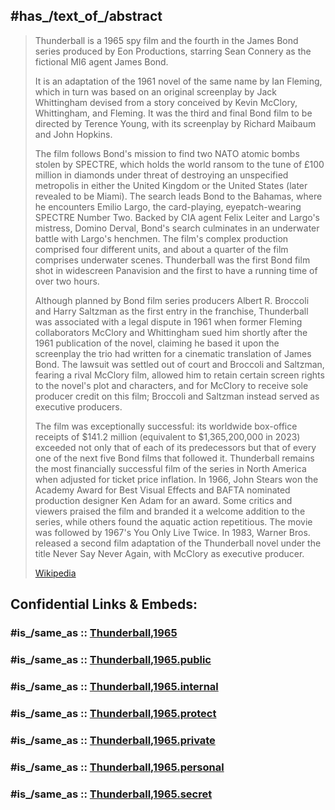 
## #has_/text_of_/abstract 

> Thunderball is a 1965 spy film and the fourth in the James Bond series produced by Eon Productions, 
> starring Sean Connery as the fictional MI6 agent James Bond. 
> 
> It is an adaptation of the 1961 novel of the same name by Ian Fleming, 
> which in turn was based on an original screenplay by Jack Whittingham 
> devised from a story conceived by Kevin McClory, Whittingham, and Fleming. 
> It was the third and final Bond film to be directed by Terence Young, 
> with its screenplay by Richard Maibaum and John Hopkins.
>
> The film follows Bond's mission to find two NATO atomic bombs stolen by SPECTRE, which holds the world ransom to the tune of £100 million in diamonds under threat of destroying an unspecified metropolis in either the United Kingdom or the United States (later revealed to be Miami). The search leads Bond to the Bahamas, where he encounters Emilio Largo, the card-playing, eyepatch-wearing SPECTRE Number Two. Backed by CIA agent Felix Leiter and Largo's mistress, Domino Derval, Bond's search culminates in an underwater battle with Largo's henchmen. The film's complex production comprised four different units, and about a quarter of the film comprises underwater scenes. Thunderball was the first Bond film shot in widescreen Panavision and the first to have a running time of over two hours.
>
> Although planned by Bond film series producers Albert R. Broccoli and Harry Saltzman as the first entry in the franchise, Thunderball was associated with a legal dispute in 1961 when former Fleming collaborators McClory and Whittingham sued him shortly after the 1961 publication of the novel, claiming he based it upon the screenplay the trio had written for a cinematic translation of James Bond. The lawsuit was settled out of court and Broccoli and Saltzman, fearing a rival McClory film, allowed him to retain certain screen rights to the novel's plot and characters, and for McClory to receive sole producer credit on this film; Broccoli and Saltzman instead served as executive producers.
>
> The film was exceptionally successful: its worldwide box-office receipts of $141.2 million (equivalent to $1,365,200,000 in 2023) exceeded not only that of each of its predecessors but that of every one of the next five Bond films that followed it. Thunderball remains the most financially successful film of the series in North America when adjusted for ticket price inflation. In 1966, John Stears won the Academy Award for Best Visual Effects and BAFTA nominated production designer Ken Adam for an award. Some critics and viewers praised the film and branded it a welcome addition to the series, while others found the aquatic action repetitious. The movie was followed by 1967's You Only Live Twice. In 1983, Warner Bros. released a second film adaptation of the Thunderball novel under the title Never Say Never Again, with McClory as executive producer.
>
> [Wikipedia](https://en.wikipedia.org/wiki/Thunderball%20(film))


## Confidential Links & Embeds: 

### #is_/same_as :: [Thunderball,1965](/_Standards/Society/Communication/Media/Movie/Movie-Genre/Thriller-Movie/James_Bond,films/Thunderball,1965.md) 

### #is_/same_as :: [Thunderball,1965.public](/_public/Society/Communication/Media/Movie/Movie-Genre/Thriller-Movie/James_Bond,films/Thunderball,1965.public.md) 

### #is_/same_as :: [Thunderball,1965.internal](/_internal/Society/Communication/Media/Movie/Movie-Genre/Thriller-Movie/James_Bond,films/Thunderball,1965.internal.md) 

### #is_/same_as :: [Thunderball,1965.protect](/_protect/Society/Communication/Media/Movie/Movie-Genre/Thriller-Movie/James_Bond,films/Thunderball,1965.protect.md) 

### #is_/same_as :: [Thunderball,1965.private](/_private/Society/Communication/Media/Movie/Movie-Genre/Thriller-Movie/James_Bond,films/Thunderball,1965.private.md) 

### #is_/same_as :: [Thunderball,1965.personal](/_personal/Society/Communication/Media/Movie/Movie-Genre/Thriller-Movie/James_Bond,films/Thunderball,1965.personal.md) 

### #is_/same_as :: [Thunderball,1965.secret](/_secret/Society/Communication/Media/Movie/Movie-Genre/Thriller-Movie/James_Bond,films/Thunderball,1965.secret.md)

